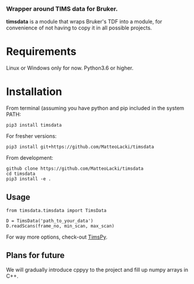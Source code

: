 ### Wrapper around TIMS data for Bruker.
**timsdata** is a module that wraps Bruker's TDF into a module, for convenience of not having to copy it in all possible projects.

# Requirements
Linux or Windows only for now.
Python3.6 or higher.


# Installation
From terminal (assuming you have python and pip included in the system PATH:

```{python}
pip3 install timsdata
```

For fresher versions:
```{python}
pip3 install git+https://github.com/MatteoLacki/timsdata
```

From development:
```{bash}
github clone https://github.com/MatteoLacki/timsdata
cd timsdata
pip3 install -e .
```

## Usage
```{python}
from timsdata.timsdata import TimsData

D = TimsData('path_to_your_data')
D.readScans(frame_no, min_scan, max_scan)
```

For way more options, check-out [TimsPy](https://github.com/MatteoLacki/timspy).

## Plans for future

We will gradually introduce cppyy to the project and fill up numpy arrays in C++.
